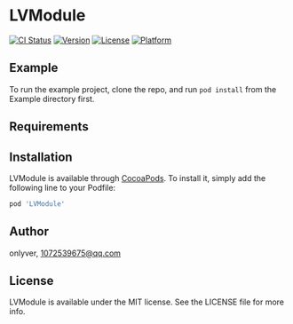 # LVModule

[![CI Status](https://img.shields.io/travis/onlyver/LVModule.svg?style=flat)](https://travis-ci.org/onlyver/LVModule)
[![Version](https://img.shields.io/cocoapods/v/LVModule.svg?style=flat)](https://cocoapods.org/pods/LVModule)
[![License](https://img.shields.io/cocoapods/l/LVModule.svg?style=flat)](https://cocoapods.org/pods/LVModule)
[![Platform](https://img.shields.io/cocoapods/p/LVModule.svg?style=flat)](https://cocoapods.org/pods/LVModule)

## Example

To run the example project, clone the repo, and run `pod install` from the Example directory first.

## Requirements

## Installation

LVModule is available through [CocoaPods](https://cocoapods.org). To install
it, simply add the following line to your Podfile:

```ruby
pod 'LVModule'
```

## Author

onlyver, 1072539675@qq.com

## License

LVModule is available under the MIT license. See the LICENSE file for more info.
